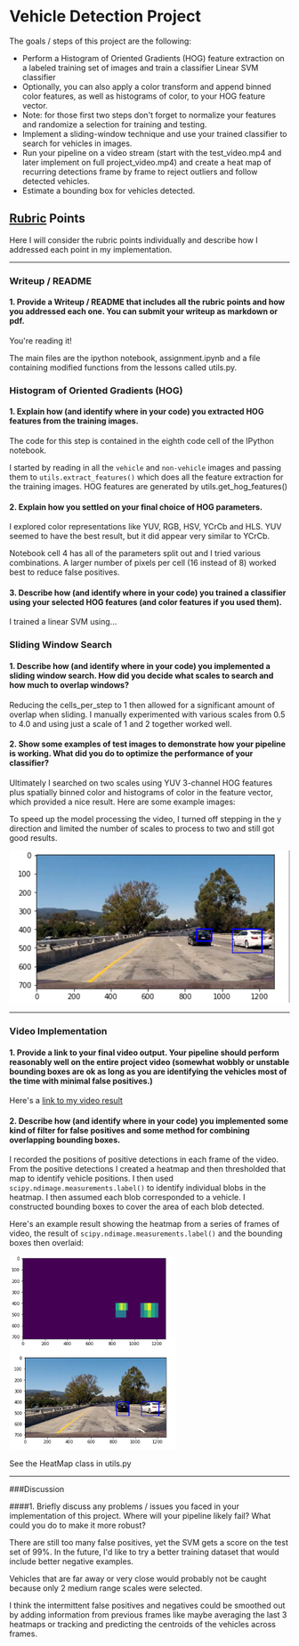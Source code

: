 
# Vehicle Detection Project

The goals / steps of this project are the following:

* Perform a Histogram of Oriented Gradients (HOG) feature extraction on a labeled training set of images and train a classifier Linear SVM classifier
* Optionally, you can also apply a color transform and append binned color features, as well as histograms of color, to your HOG feature vector. 
* Note: for those first two steps don't forget to normalize your features and randomize a selection for training and testing.
* Implement a sliding-window technique and use your trained classifier to search for vehicles in images.
* Run your pipeline on a video stream (start with the test_video.mp4 and later implement on full project_video.mp4) and create a heat map of recurring detections frame by frame to reject outliers and follow detected vehicles.
* Estimate a bounding box for vehicles detected.


## [Rubric](https://review.udacity.com/#!/rubrics/513/view) Points
Here I will consider the rubric points individually and describe how I addressed each point in my implementation.  

---
### Writeup / README

#### 1. Provide a Writeup / README that includes all the rubric points and how you addressed each one.  You can submit your writeup as markdown or pdf.

You're reading it!

The main files are the ipython notebook, assignment.ipynb and a file containing modified functions from the lessons called utils.py.

### Histogram of Oriented Gradients (HOG)

#### 1. Explain how (and identify where in your code) you extracted HOG features from the training images.

The code for this step is contained in the eighth code cell of the IPython notebook.

I started by reading in all the `vehicle` and `non-vehicle` images and passing them to `utils.extract_features()` which does all the feature extraction for the training images. HOG features are generated by utils.get_hog_features()

#### 2. Explain how you settled on your final choice of HOG parameters.

I explored color representations like YUV, RGB, HSV, YCrCb and HLS. YUV seemed to have the best result, but it did appear very similar to YCrCb.

Notebook cell 4 has all of the parameters split out and I tried various combinations. A larger number of pixels per cell (16 instead of 8) worked best to reduce false positives.

#### 3. Describe how (and identify where in your code) you trained a classifier using your selected HOG features (and color features if you used them).

I trained a linear SVM using...

### Sliding Window Search

#### 1. Describe how (and identify where in your code) you implemented a sliding window search.  How did you decide what scales to search and how much to overlap windows?

 Reducing the cells_per_step to 1 then allowed for a significant amount of overlap when sliding.  I manually experimented with various scales from 0.5 to 4.0 and using just a scale of 1 and 2 together worked well.

#### 2. Show some examples of test images to demonstrate how your pipeline is working.  What did you do to optimize the performance of your classifier?

Ultimately I searched on two scales using YUV 3-channel HOG features plus spatially binned color and histograms of color in the feature vector, which provided a nice result.  Here are some example images:

To speed up the model processing the video, I turned off stepping in the y direction and limited the number of scales to process to two and still got good results.

<img src="./assets/pipeline_1.png" width="600px">

---

### Video Implementation

#### 1. Provide a link to your final video output.  Your pipeline should perform reasonably well on the entire project video (somewhat wobbly or unstable bounding boxes are ok as long as you are identifying the vehicles most of the time with minimal false positives.)
Here's a [link to my video result](https://vimeo.com/226683982)


#### 2. Describe how (and identify where in your code) you implemented some kind of filter for false positives and some method for combining overlapping bounding boxes.

I recorded the positions of positive detections in each frame of the video.  From the positive detections I created a heatmap and then thresholded that map to identify vehicle positions.  I then used `scipy.ndimage.measurements.label()` to identify individual blobs in the heatmap.  I then assumed each blob corresponded to a vehicle.  I constructed bounding boxes to cover the area of each blob detected.  

Here's an example result showing the heatmap from a series of frames of video, the result of `scipy.ndimage.measurements.label()` and the bounding boxes then overlaid:

<img src="./assets/heatmap_1.png" width="300px">

<img src="./assets/heatmap_result.png" width="300px">

See the HeatMap class in utils.py

---

###Discussion

####1. Briefly discuss any problems / issues you faced in your implementation of this project.  Where will your pipeline likely fail?  What could you do to make it more robust?

There are still too many false positives, yet the SVM gets a score on the test set of 99%. In the future, I'd like to try a better training dataset that would include better negative examples.

Vehicles that are far away or very close would probably not be caught because only 2 medium range scales were selected.

I think the intermittent false positives and negatives could be smoothed out by adding information from previous frames like maybe averaging the last 3 heatmaps or tracking and predicting the centroids of the vehicles across frames.
 

